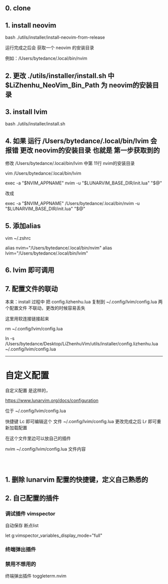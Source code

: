 

## 0. clone

## 1. install neovim

bash ./utils/installer/install-neovim-from-release

运行完成之后会 获取一个 neovim 的安装目录

例如：/Users/bytedance/.local/bin/nvim


## 2. 更改 ./utils/installer/install.sh 中 $LiZhenhu_NeoVim_Bin_Path  为 neovim的安装目录


## 3. install lvim

bash ./utils/installer/install.sh


## 4. 如果 运行 /Users/bytedance/.local/bin/lvim 会报错  更改 neovim的安装目录 也就是 第一步获取到的

修改 /Users/bytedance/.local/bin/lvim 中第 11行 nvim的安装目录

vim /Users/bytedance/.local/bin/lvim

exec -a "$NVIM_APPNAME" nvim -u "$LUNARVIM_BASE_DIR/init.lua" "$@"

改成

exec -a "$NVIM_APPNAME" /Users/bytedance/.local/bin/nvim -u "$LUNARVIM_BASE_DIR/init.lua" "$@"


## 5. 添加alias

vim ~/.zshrc

alias nvim="/Users/bytedance/.local/bin/nvim"
alias lvim="/Users/bytedance/.local/bin/lvim"



## 6. lvim 即可调用


## 7. 配置文件的联动

本来：install 过程中 把 config.lizhenhu.lua 复制到 ~/.config/lvim/config.lua
两个配置文件 不联动，更改的时候容易丢失

这里用软连接链接起来

rm ~/.config/lvim/config.lua

ln -s /Users/bytedance/Desktop/LiZhenhuVim/utils/installer/config.lizhenhu.lua ~/.config/lvim/config.lua

------------------------------------

# 自定义配置

自定义配置 是这样的，

https://www.lunarvim.org/docs/configuration

位于 ~/.config/lvim/config.lua

快捷键 <leader>Lc  即可编辑这个 文件 ~/.config/lvim/config.lua
更改完成之后 <leader>Lr 即可重新加载配置


在这个文件里边可以放自己的插件

nvim ~/.config/lvim/config.lua  文件内容
```



```




## 1. 删除 lunarvim  配置的快捷键，定义自己熟悉的

## 2. 自己配置的插件


### 调试插件  vimspector

自动保存 断点list

let g:vimspector_variables_display_mode="full"

### 终端弹出插件


### 禁用不想用的


终端弹出插件   toggleterm.nvim